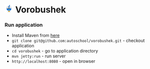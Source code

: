 # ![](https://raw.githubusercontent.com/autoschool/vorobushek/mobile_interface/src/main/webapp/public/app/img/logo.png) Vorobushek


### Run application

  * Install Maven from [here](http://maven.apache.org)
  * `git clone git@github.com:autoschool/vorobushek.git` - checkout application
  * `cd vorobushek` - go to application directory
  * `mvn jetty:run` - run server
  * `http://localhost:8080` - open in browser
